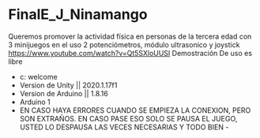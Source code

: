 # FinalE_J_Ninamango
Queremos promover la actividad física en personas de la tercera edad con 3 minijuegos en el uso 2 potenciómetros, módulo ultrasonico y joystick
https://www.youtube.com/watch?v=Qt5SXloUUSI Demostración
De uso es libre
- c: welcome
- Version de Unity || 2020.1.17f1
- Version de Arduino || 1.8.16
- Arduino 1
- EN CASO HAYA ERRORES CUANDO SE EMPIEZA LA CONEXION, PERO SON EXTRAÑOS. EN CASO PASE ESO SOLO SE PAUSA EL JUEGO, USTED LO DESPAUSA LAS VECES NECESARIAS Y TODO BIEN -
